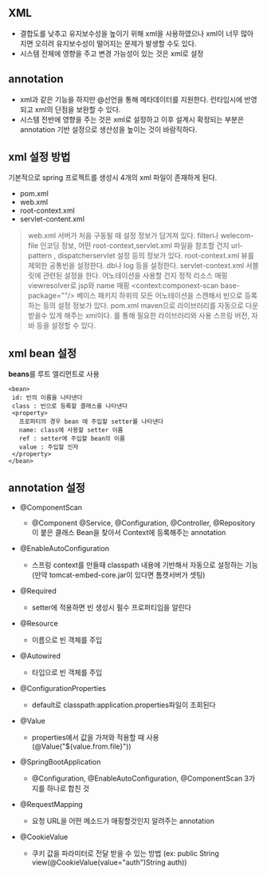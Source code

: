 XML
--------------------------
+ 결합도를 낮추고 유지보수성을 높이기 위해 xml을 사용하였으나 xml이 너무 많아지면 오히려 유지보수성이 떨어지는
문제가 발생할 수도 있다.
+ 시스템 전체에 영향을 주고 변경 가능성이 있는 것은 xml로 설정

annotation
-------------------------------
+ xml과 같은 기능을 하지만 @선언을 통해 메타데이터를 지원한다. 런타임시에 반영되고
xml의 단점을 보완할 수 있다.
+ 시스템 전반에 영향을 주는 것은 xml로 설정하고 이후 설계시 확정되는 부분은 annotation 기반 설정으로 생산성을
높이는 것이 바람직하다.


xml 설정 방법
--------------------------------------------
기본적으로 spring 프로젝트를 생성시 4개의 xml 파일이 존재하게 된다.
 + pom.xml
 + web.xml
 + root-context.xml
 + servlet-content.xml
 
 > web.xml 
 서버가 처음 구동될 때 설정 정보가 담겨져 있다. filter나 welecom-file 인코딩 정보, 어떤 root-context,servlet.xml
 파일을 참조할 건지 url-pattern , dispatcherservlet 설정 등의 정보가 있다.
 >root-context.xml
 뷰를 제외한 공통빈을 설정한다. db나 log 등을 설정한다.
 >servlet-context.xml
 서블릿에 관련된 설정을 한다. <annotation-driven/> 어노테이션을 사용할 건지
 정적 리소스 매핑 <resource mapping="/resources/**/" location="/resources/">
 viewresolver로 jsp와 name 매핑
 <context:componext-scan base-package=""/> 베이스 패키지 하위의 모든 어노테이션을 스캔해서 빈으로 등록
 하는 등의 설정 정보가 있다.
 >pom.xml
 maven으로 라이브러리를 자동으로 다운받을수 있게 해주는 xml이다. <dependency></dependency>를 통해 필요한 라이브러리와 
 사용 스프링 버전, 자바 등을 설정할 수 있다.
 
 xml bean 설정
 ---------------------------------
 **beans**를 루트 엘리먼트로 사용
 
 ~~~
 <bean>
  id: 빈의 이름을 나타낸다
  class : 빈으로 등록할 클래스를 나타낸다
  <property>
    프로퍼티의 경우 bean 에 주입할 setter를 나타낸다
    name: class에 사용할 setter 이름
    ref : setter에 주입할 bean의 이름
    value : 주입할 인자
  </property>
 </bean>
 ~~~
 
 
 annotation 설정
 ----------------------------------
 
+ @ComponentScan
    - @Component @Service, @Configuration, @Controller, @Repository 이 붙은 클래스 Bean을 찾아서 Context에 등록해주는 annotation
 
+ @EnableAutoConfiguration
    - 스프링 context를 만들때 classpath 내용에 기반해서 자동으로 설정하는 기능(만약 tomcat-embed-core.jar이 있다면 톰캣서버가 셋팅)
 
+ @Required
    - setter에 적용하면 빈 생성시 필수 프로퍼티임을 알린다
 
+ @Resource
    - 이름으로 빈 객체를 주입
 
+ @Autowired
    - 타입으로 빈 객체를 주입
 
+ @ConfigurationProperties
    - default로 classpath:application.properties파일이 조회된다
 
+ @Value
    - properties에서 값을 가져와 적용할 때 사용 (@Value("${value.from.file}"))
 
+ @SpringBootApplication
    - @Configuration, @EnableAutoConfiguration, @ComponentScan 3가지를 하나로 합친 것
 
+ @RequestMapping
    - 요청 URL을 어떤 메소드가 매핑할것인지 알려주는 annotation
 
+ @CookieValue
    - 쿠키 값을 파라미터로 전달 받을 수 있는 방법 (ex: public String view(@CookieValue(value="auth")String auth))
 
 
